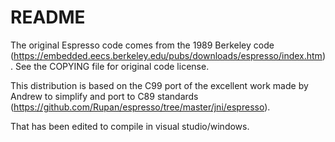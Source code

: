 # README

The original Espresso code comes from the 1989 Berkeley code (https://embedded.eecs.berkeley.edu/pubs/downloads/espresso/index.htm). See the COPYING file for original code license.

This distribution is based on the C99 port of the excellent work made by Andrew to simplify and port to C89 standards (https://github.com/Rupan/espresso/tree/master/jni/espresso).

That has been edited to compile in visual studio/windows.
